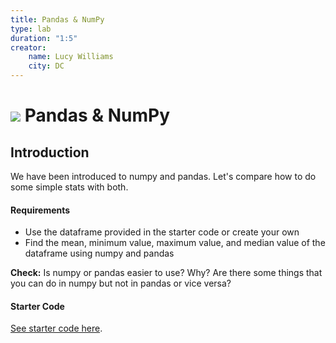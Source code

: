 ```yaml
---
title: Pandas & NumPy
type: lab
duration: "1:5"
creator:
    name: Lucy Williams
    city: DC
---
```


# ![](https://ga-dash.s3.amazonaws.com/production/assets/logo-9f88ae6c9c3871690e33280fcf557f33.png) Pandas & NumPy

## Introduction
We have been introduced to numpy and pandas. Let's compare how to do some simple stats with both.

#### Requirements

- Use the dataframe provided in the starter code or create your own
- Find the mean, minimum value, maximum value, and median value of the dataframe using
numpy and pandas

**Check:** Is numpy or pandas easier to use? Why? Are there some things that you can do in numpy
but not in pandas or vice versa?


#### Starter Code
[See starter code here](./code/starter-code/w2-1.4-starter.ipynb).

